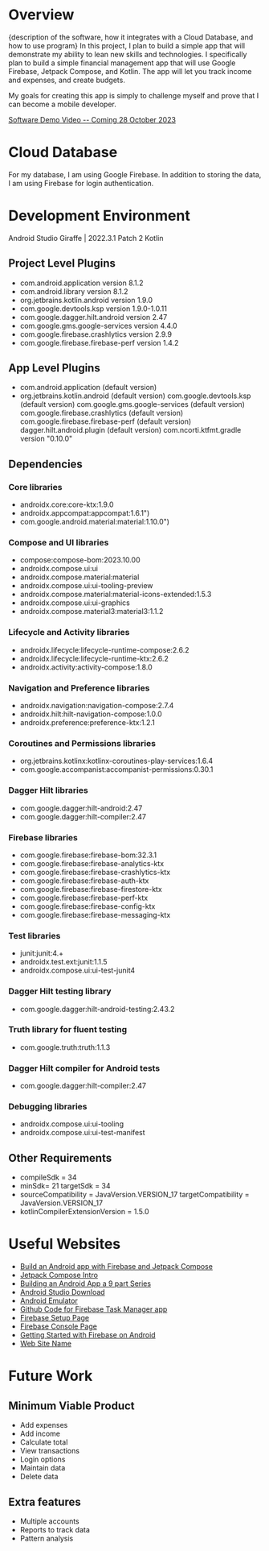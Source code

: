 # Overview

{description of the software, how it integrates with a Cloud Database, and how to use program}
In this project, I plan to build a simple app that will demonstrate my ability to lean new skills and technologies. I specifically plan to build a simple financial management app that will use Google Firebase, Jetpack Compose, and Kotlin. The app will let you track income and expenses, and create budgets.    

My goals for creating this app is simply to challenge myself and prove that I can become a mobile developer. 


[Software Demo Video -- Coming 28 October 2023](http://youtube.link.goes.here)

# Cloud Database

For my database, I am using Google Firebase. In addition to storing the data, I am using Firebase for login authentication. 

# Development Environment

Android Studio Giraffe | 2022.3.1 Patch 2
Kotlin
## Project Level Plugins
- com.android.application version 8.1.2
- com.android.library version 8.1.2
- org.jetbrains.kotlin.android version 1.9.0
- com.google.devtools.ksp version 1.9.0-1.0.11
- com.google.dagger.hilt.android version 2.47
- com.google.gms.google-services version 4.4.0
- com.google.firebase.crashlytics version 2.9.9
- com.google.firebase.firebase-perf version 1.4.2

## App Level Plugins
- com.android.application (default version)
- org.jetbrains.kotlin.android (default version)
  com.google.devtools.ksp (default version)
  com.google.gms.google-services (default version)
  com.google.firebase.crashlytics (default version)
  com.google.firebase.firebase-perf (default version)
  dagger.hilt.android.plugin (default version)
  com.ncorti.ktfmt.gradle version "0.10.0"

## Dependencies
### Core libraries
- androidx.core:core-ktx:1.9.0
- androidx.appcompat:appcompat:1.6.1")
- com.google.android.material:material:1.10.0")

### Compose and UI libraries
- compose:compose-bom:2023.10.00
- androidx.compose.ui:ui
- androidx.compose.material:material
- androidx.compose.ui:ui-tooling-preview
- androidx.compose.material:material-icons-extended:1.5.3
- androidx.compose.ui:ui-graphics
- androidx.compose.material3:material3:1.1.2

### Lifecycle and Activity libraries
- androidx.lifecycle:lifecycle-runtime-compose:2.6.2
- androidx.lifecycle:lifecycle-runtime-ktx:2.6.2
- androidx.activity:activity-compose:1.8.0

### Navigation and Preference libraries
- androidx.navigation:navigation-compose:2.7.4
- androidx.hilt:hilt-navigation-compose:1.0.0
- androidx.preference:preference-ktx:1.2.1

### Coroutines and Permissions libraries
- org.jetbrains.kotlinx:kotlinx-coroutines-play-services:1.6.4
- com.google.accompanist:accompanist-permissions:0.30.1

### Dagger Hilt libraries
- com.google.dagger:hilt-android:2.47
- com.google.dagger:hilt-compiler:2.47

### Firebase libraries
- com.google.firebase:firebase-bom:32.3.1
- com.google.firebase:firebase-analytics-ktx
- com.google.firebase:firebase-crashlytics-ktx
- com.google.firebase:firebase-auth-ktx
- com.google.firebase:firebase-firestore-ktx
- com.google.firebase:firebase-perf-ktx
- com.google.firebase:firebase-config-ktx
- com.google.firebase:firebase-messaging-ktx

### Test libraries
- junit:junit:4.+
- androidx.test.ext:junit:1.1.5
- androidx.compose.ui:ui-test-junit4

### Dagger Hilt testing library
- com.google.dagger:hilt-android-testing:2.43.2

### Truth library for fluent testing
- com.google.truth:truth:1.1.3

### Dagger Hilt compiler for Android tests
- com.google.dagger:hilt-compiler:2.47

### Debugging libraries
- androidx.compose.ui:ui-tooling
- androidx.compose.ui:ui-test-manifest

## Other Requirements
- compileSdk = 34
- minSdk= 21
  targetSdk = 34
- sourceCompatibility = JavaVersion.VERSION_17
  targetCompatibility = JavaVersion.VERSION_17
-  kotlinCompilerExtensionVersion = 1.5.0

# Useful Websites

- [Build an Android app with Firebase and Jetpack Compose](https://firebase.google.com/codelabs/build-android-app-with-firebase-compose?hl=en#0)
- [Jetpack Compose Intro](https://developer.android.com/jetpack/compose)
- [Building an Android App a 9 part Series](https://firebase.blog/posts/2022/04/building-an-app-android-jetpack-compose-firebase)
- [Android Studio Download](https://developer.android.com/studio)
- [Android Emulator](https://developer.android.com/studio/run/emulator#install)
- [Github Code for Firebase Task Manager app](https://github.com/FirebaseExtended/make-it-so-android.git)
- [Firebase Setup Page](https://firebase.google.com/)
- [Firebase Console Page](https://console.firebase.google.com/)
- [Getting Started with Firebase on Android](https://www.youtube.com/watch?v=jbHfJpoOzkI&t=195s)
- [Web Site Name](http://url.link.goes.here)

# Future Work
## Minimum Viable Product

- Add expenses
- Add income
- Calculate total
- View transactions
- Login options
- Maintain data
- Delete data

## Extra features
- Multiple accounts
- Reports to track data
- Pattern analysis